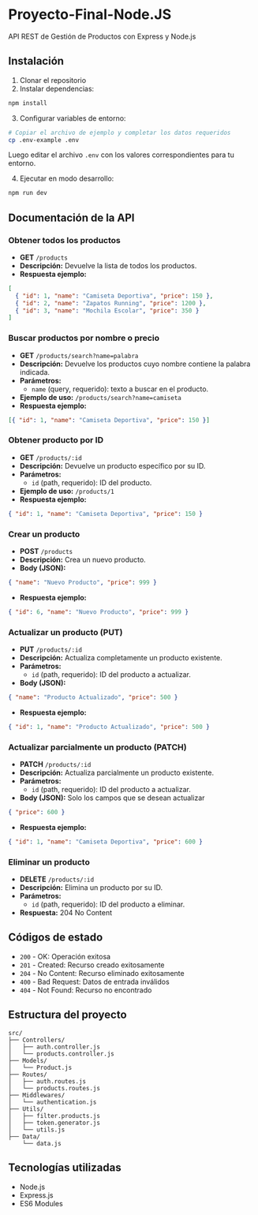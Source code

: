 # Proyecto-Final-Node.JS

API REST de Gestión de Productos con Express y Node.js

## Instalación

1. Clonar el repositorio
2. Instalar dependencias:

```bash
npm install
```

3. Configurar variables de entorno:

```bash
# Copiar el archivo de ejemplo y completar los datos requeridos
cp .env-example .env
```

Luego editar el archivo `.env` con los valores correspondientes para tu entorno.

4. Ejecutar en modo desarrollo:

```bash
npm run dev
```

## Documentación de la API

### Obtener todos los productos

- **GET** `/products`
- **Descripción:** Devuelve la lista de todos los productos.
- **Respuesta ejemplo:**

```json
[
  { "id": 1, "name": "Camiseta Deportiva", "price": 150 },
  { "id": 2, "name": "Zapatos Running", "price": 1200 },
  { "id": 3, "name": "Mochila Escolar", "price": 350 }
]
```

### Buscar productos por nombre o precio

- **GET** `/products/search?name=palabra`
- **Descripción:** Devuelve los productos cuyo nombre contiene la palabra indicada.
- **Parámetros:**
  - `name` (query, requerido): texto a buscar en el producto.
- **Ejemplo de uso:** `/products/search?name=camiseta`
- **Respuesta ejemplo:**

```json
[{ "id": 1, "name": "Camiseta Deportiva", "price": 150 }]
```

### Obtener producto por ID

- **GET** `/products/:id`
- **Descripción:** Devuelve un producto específico por su ID.
- **Parámetros:**
  - `id` (path, requerido): ID del producto.
- **Ejemplo de uso:** `/products/1`
- **Respuesta ejemplo:**

```json
{ "id": 1, "name": "Camiseta Deportiva", "price": 150 }
```

### Crear un producto

- **POST** `/products`
- **Descripción:** Crea un nuevo producto.
- **Body (JSON):**

```json
{ "name": "Nuevo Producto", "price": 999 }
```

- **Respuesta ejemplo:**

```json
{ "id": 6, "name": "Nuevo Producto", "price": 999 }
```

### Actualizar un producto (PUT)

- **PUT** `/products/:id`
- **Descripción:** Actualiza completamente un producto existente.
- **Parámetros:**
  - `id` (path, requerido): ID del producto a actualizar.
- **Body (JSON):**

```json
{ "name": "Producto Actualizado", "price": 500 }
```

- **Respuesta ejemplo:**

```json
{ "id": 1, "name": "Producto Actualizado", "price": 500 }
```

### Actualizar parcialmente un producto (PATCH)

- **PATCH** `/products/:id`
- **Descripción:** Actualiza parcialmente un producto existente.
- **Parámetros:**
  - `id` (path, requerido): ID del producto a actualizar.
- **Body (JSON):** Solo los campos que se desean actualizar

```json
{ "price": 600 }
```

- **Respuesta ejemplo:**

```json
{ "id": 1, "name": "Camiseta Deportiva", "price": 600 }
```

### Eliminar un producto

- **DELETE** `/products/:id`
- **Descripción:** Elimina un producto por su ID.
- **Parámetros:**
  - `id` (path, requerido): ID del producto a eliminar.
- **Respuesta:** 204 No Content

## Códigos de estado

- `200` - OK: Operación exitosa
- `201` - Created: Recurso creado exitosamente
- `204` - No Content: Recurso eliminado exitosamente
- `400` - Bad Request: Datos de entrada inválidos
- `404` - Not Found: Recurso no encontrado

## Estructura del proyecto

```
src/
├── Controllers/
│   ├── auth.controller.js
│   └── products.controller.js
├── Models/
│   └── Product.js
├── Routes/
│   ├── auth.routes.js
│   └── products.routes.js
├── Middlewares/
│   └── authentication.js
├── Utils/
│   ├── filter.products.js
│   ├── token.generator.js
│   └── utils.js
├── Data/
    └── data.js
```

## Tecnologías utilizadas

- Node.js
- Express.js
- ES6 Modules

